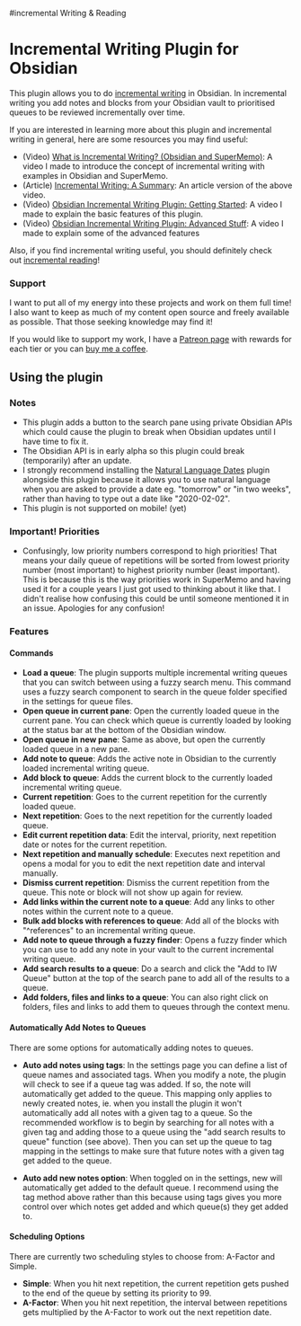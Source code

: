 #incremental Writing & Reading

# Incremental Writing Plugin for Obsidian

This plugin allows you to do [incremental writing](https://supermemo.guru/wiki/Incremental_writing) in Obsidian. In incremental writing you add notes and blocks from your Obsidian vault to prioritised queues to be reviewed incrementally over time.

If you are interested in learning more about this plugin and incremental writing in general, here are some resources you may find useful:

-   (Video) [What is Incremental Writing? (Obsidian and SuperMemo)](https://youtu.be/LLS_8Y744lk): A video I made to introduce the concept of incremental writing with examples in Obsidian and SuperMemo.
-   (Article) [Incremental Writing: A Summary](https://www.experimental-learning.com/SimpleGuru/IncrementalWriting.md): An article version of the above video.
-   (Video) [Obsidian Incremental Writing Plugin: Getting Started](https://youtu.be/bFF3umvXydQ): A video I made to explain the basic features of this plugin.
-   (Video) [Obsidian Incremental Writing Plugin: Advanced Stuff](https://youtu.be/onvKkHQfOzU): A video I made to explain some of the advanced features

Also, if you find incremental writing useful, you should definitely check out [incremental reading](https://www.experimental-learning.com/en/SimpleGuru/IncrementalReading)!

### Support

I want to put all of my energy into these projects and work on them full time! I also want to keep as much of my content open source and freely available as possible. That those seeking knowledge may find it!

If you would like to support my work, I have a [Patreon page](https://www.patreon.com/experimental_learning) with rewards for each tier or you can [buy me a coffee](https://www.buymeacoffee.com/experilearning).

## Using the plugin

### Notes

-   This plugin adds a button to the search pane using private Obsidian APIs which could cause the plugin to break when Obsidian updates until I have time to fix it.
-   The Obsidian API is in early alpha so this plugin could break (temporarily) after an update.
-   I strongly recommend installing the [Natural Language Dates](https://github.com/argenos/nldates-obsidian) plugin alongside this plugin because it allows you to use natural language when you are asked to provide a date eg. "tomorrow" or "in two weeks", rather than having to type out a date like "2020-02-02".
-   This plugin is not supported on mobile! (yet)

### Important! Priorities

-   Confusingly, low priority numbers correspond to high priorities! That means your daily queue of repetitions will be sorted from lowest priority number (most important) to highest priority number (least important). This is because this is the way priorities work in SuperMemo and having used it for a couple years I just got used to thinking about it like that. I didn't realise how confusing this could be until someone mentioned it in an issue. Apologies for any confusion!

### Features

#### Commands

-   **Load a queue**: The plugin supports multiple incremental writing queues that you can switch between using a fuzzy search menu. This command uses a fuzzy search component to search in the queue folder specified in the settings for queue files.
-   **Open queue in current pane**: Open the currently loaded queue in the current pane. You can check which queue is currently loaded by looking at the status bar at the bottom of the Obsidian window.
-   **Open queue in new pane**: Same as above, but open the currently loaded queue in a new pane.
-   **Add note to queue**: Adds the active note in Obsidian to the currently loaded incremental writing queue.
-   **Add block to queue**: Adds the current block to the currently loaded incremental writing queue.
-   **Current repetition**: Goes to the current repetition for the currently loaded queue.
-   **Next repetition**: Goes to the next repetition for the currently loaded queue.
-   **Edit current repetition data**: Edit the interval, priority, next repetition date or notes for the current repetition.
-   **Next repetition and manually schedule**: Executes next repetition and opens a modal for you to edit the next repetition date and interval manually.
-   **Dismiss current repetition**: Dismiss the current repetition from the queue. This note or block will not show up again for review.
-   **Add links within the current note to a queue**: Add any links to other notes within the current note to a queue.
-   **Bulk add blocks with references to queue**: Add all of the blocks with "^references" to an incremental writing queue.
-   **Add note to queue through a fuzzy finder**: Opens a fuzzy finder which you can use to add any note in your vault to the current incremental writing queue.
-   **Add search results to a queue**: Do a search and click the "Add to IW Queue" button at the top of the search pane to add all of the results to a queue.
-   **Add folders, files and links to a queue**: You can also right click on folders, files and links to add them to queues through the context menu.

#### Automatically Add Notes to Queues

There are some options for automatically adding notes to queues.

-   **Auto add notes using tags**: In the settings page you can define a list of queue names and associated tags. When you modify a note, the plugin will check to see if a queue tag was added. If so, the note will automatically get added to the queue. This mapping only applies to newly created notes, ie. when you install the plugin it won't automatically add all notes with a given tag to a queue. So the recommended workflow is to begin by searching for all notes with a given tag and adding those to a queue using the "add search results to queue" function (see above). Then you can set up the queue to tag mapping in the settings to make sure that future notes with a given tag get added to the queue.
    
-   **Auto add new notes option**: When toggled on in the settings, new will automatically get added to the default queue. I recommend using the tag method above rather than this because using tags gives you more control over which notes get added and which queue(s) they get added to.
    

#### Scheduling Options

There are currently two scheduling styles to choose from: A-Factor and Simple.

-   **Simple**: When you hit next repetition, the current repetition gets pushed to the end of the queue by setting its priority to 99.
-   **A-Factor**: When you hit next repetition, the interval between repetitions gets multiplied by the A-Factor to work out the next repetition date.